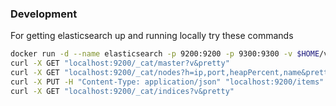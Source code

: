 ### Development

For getting elasticsearch up and running locally try these commands
```sh
docker run -d --name elasticsearch -p 9200:9200 -p 9300:9300 -v $HOME/var/data/elasticsearch:/usr/share/elasticsearch/data -e "discovery.type=single-node" elasticsearch:6.8.13
curl -X GET "localhost:9200/_cat/master?v&pretty"
curl -X GET "localhost:9200/_cat/nodes?h=ip,port,heapPercent,name&pretty"
curl -X PUT -H "Content-Type: application/json" "localhost:9200/items" -d '{"settings": {"index": {"number_of_shards": 2, "number_of_replicas": 0}}}'
curl -X GET "localhost:9200/_cat/indices?v&pretty"
```
